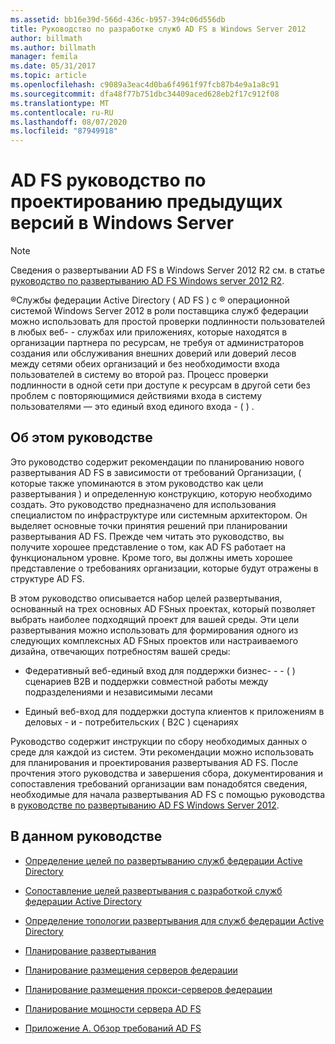 ```yaml
---
ms.assetid: bb16e39d-566d-436c-b957-394c06d556db
title: Руководство по разработке служб AD FS в Windows Server 2012
author: billmath
ms.author: billmath
manager: femila
ms.date: 05/31/2017
ms.topic: article
ms.openlocfilehash: c9089a3eac4d0ba6f4961f97fcb87b4e9a1a8c91
ms.sourcegitcommit: dfa48f77b751dbc34409aced628eb2f17c912f08
ms.translationtype: MT
ms.contentlocale: ru-RU
ms.lasthandoff: 08/07/2020
ms.locfileid: "87949918"
---
```

# <a name="ad-fs-legacy-design-guide-in-windows-server"></a>AD FS руководство по проектированию предыдущих версий в Windows Server



> [!NOTE]
> Сведения о развертывании AD FS в Windows Server 2012 R2 см. в статье [руководство по развертыванию AD FS Windows server 2012 R2](../../ad-fs/deployment/Windows-Server-2012-R2-AD-FS-Deployment-Guide.md).

&reg;Службы федерации Active Directory \( AD FS \) с &reg; операционной системой Windows Server 2012 в роли поставщика служб федерации можно использовать для простой проверки подлинности пользователей в любых веб- \- службах или приложениях, которые находятся в организации партнера по ресурсам, не требуя от администраторов создания или обслуживания внешних доверий или доверий лесов между сетями обеих организаций и без необходимости входа пользователей в систему во второй раз. Процесс проверки подлинности в одной сети при доступе к ресурсам в другой сети без проблем с повторяющимися действиями входа в систему пользователями — это единый вход единого входа \- \( \) .

## <a name="about-this-guide"></a>Об этом руководстве
Это руководство содержит рекомендации по планированию нового развертывания AD FS в зависимости от требований Организации, \( которые также упоминаются в этом руководство как цели развертывания \) и определенную конструкцию, которую необходимо создать. Это руководство предназначено для использования специалистом по инфраструктуре или системным архитектором. Он выделяет основные точки принятия решений при планировании развертывания AD FS. Прежде чем читать это руководство, вы получите хорошее представление о том, как AD FS работает на функциональном уровне. Кроме того, вы должны иметь хорошее представление о требованиях организации, которые будут отражены в структуре AD FS.

В этом руководство описывается набор целей развертывания, основанный на трех основных AD FSных проектах, который позволяет выбрать наиболее подходящий проект для вашей среды. Эти цели развертывания можно использовать для формирования одного из следующих комплексных AD FSных проектов или настраиваемого дизайна, отвечающих потребностям вашей среды:

-   Федеративный веб-единый вход для поддержки бизнес- \- \- \( \) сценариев B2B и поддержки совместной работы между подразделениями и независимыми лесами

-   Единый веб-вход для поддержки доступа клиентов к приложениям в деловых \- и \- потребительских \( B2C \) сценариях

Руководство содержит инструкции по сбору необходимых данных о среде для каждой из систем. Эти рекомендации можно использовать для планирования и проектирования развертывания AD FS. После прочтения этого руководства и завершения сбора, документирования и сопоставления требований организации вам понадобятся сведения, необходимые для начала развертывания AD FS с помощью руководства в [руководстве по развертыванию AD FS Windows Server 2012](../../ad-fs/deployment/Windows-Server-2012-AD-FS-Deployment-Guide.md).

## <a name="in-this-guide"></a>В данном руководстве

-   [Определение целей по развертыванию служб федерации Active Directory](Identifying-Your-AD-FS-Deployment-Goals.md)

-   [Сопоставление целей развертывания с разработкой служб федерации Active Directory](Mapping-Your-Deployment-Goals-to-an-AD-FS-Design.md)

-   [Определение топологии развертывания для служб федерации Active Directory](Determine-Your-AD-FS-Deployment-Topology.md)

-   [Планирование развертывания](Planning-Your-Deployment.md)

-   [Планирование размещения серверов федерации](Planning-Federation-Server-Placement.md)

-   [Планирование размещения прокси-серверов федерации](Planning-Federation-Server-Proxy-Placement.md)

-   [Планирование мощности сервера AD FS](Planning-for-AD-FS-Server-Capacity.md)

-   [Приложение А. Обзор требований AD FS](Appendix-A--Reviewing-AD-FS-Requirements.md)


